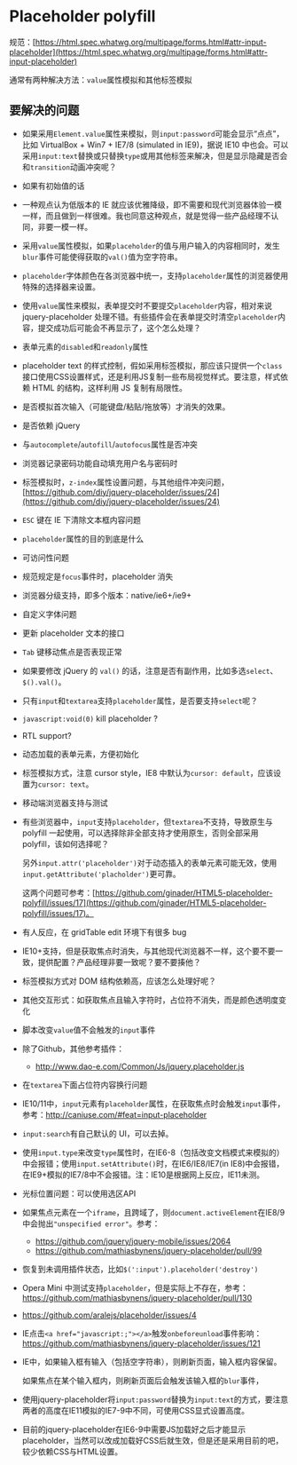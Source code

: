 Placeholder polyfill
====================

规范：[https://html.spec.whatwg.org/multipage/forms.html#attr-input-placeholder](https://html.spec.whatwg.org/multipage/forms.html#attr-input-placeholder)

通常有两种解决方法：`value`属性模拟和其他标签模拟

## 要解决的问题

- 如果采用`Element.value`属性来模拟，则`input:password`可能会显示“点点”，比如 VirtualBox + Win7 + IE7/8 (simulated in IE9)，据说 IE10 中也会。可以采用`input:text`替换或只替换`type`或用其他标签来解决，但是显示隐藏是否会和`transition`动画冲突呢？

- 如果有初始值的话

- 一种观点认为低版本的 IE 就应该优雅降级，即不需要和现代浏览器体验一模一样，而且做到一样很难。我也同意这种观点，就是觉得一些产品经理不认同，非要一模一样。

- 采用`value`属性模拟，如果`placeholder`的值与用户输入的内容相同时，发生`blur`事件可能使得获取的`val()`值为空字符串。

- `placeholder`字体颜色在各浏览器中统一，支持`placeholder`属性的浏览器使用特殊的选择器来设置。

- 使用`value`属性来模拟，表单提交时不要提交`placeholder`内容，相对来说 jquery-placeholder 处理不错。有些插件会在表单提交时清空`placeholder`内容，提交成功后可能会不再显示了，这个怎么处理？

- 表单元素的`disabled`和`readonly`属性

- placeholder text 的样式控制，假如采用标签模拟，那应该只提供一个`class`接口使用CSS设置样式，还是利用JS复制一些布局视觉样式。要注意，样式依赖 HTML 的结构，这样利用 JS 复制有局限性。

- 是否模拟首次输入（可能键盘/粘贴/拖放等）才消失的效果。

- 是否依赖 jQuery

- 与`autocomplete`/`autofill`/`autofocus`属性是否冲突

- 浏览器记录密码功能自动填充用户名与密码时

- 标签模拟时，`z-index`属性设置问题，与其他组件冲突问题，[https://github.com/diy/jquery-placeholder/issues/24](https://github.com/diy/jquery-placeholder/issues/24)

- `ESC` 键在 IE 下清除文本框内容问题

- `placeholder`属性的目的到底是什么

- 可访问性问题

- 规范规定是`focus`事件时，placeholder 消失

- 浏览器分级支持，即多个版本：native/ie6+/ie9+

- 自定义字体问题

- 更新 placeholder 文本的接口

- `Tab` 键移动焦点是否表现正常

- 如果要修改 jQuery 的 `val()` 的话，注意是否有副作用，比如多选`select`、`$().val()`。

- 只有`input`和`textarea`支持`placeholder`属性，是否要支持`select`呢？

- `javascript:void(0)` kill placeholder ?

- RTL support?

- 动态加载的表单元素，方便初始化

- 标签模拟方式，注意 cursor style，IE8 中默认为`cursor: default`，应该设置为`cursor: text`。

- 移动端浏览器支持与测试

- 有些浏览器中，`input`支持`placeholder`，但`textarea`不支持，导致原生与 polyfill 一起使用，可以选择除非全部支持才使用原生，否则全部采用 polyfill，该如何选择呢？

  另外`input.attr('placeholder')`对于动态插入的表单元素可能无效，使用`input.getAttribute('placholder')`更可靠。

  这两个问题可参考：[https://github.com/ginader/HTML5-placeholder-polyfill/issues/17](https://github.com/ginader/HTML5-placeholder-polyfill/issues/17)。

- 有人反应，在 gridTable edit 环境下有很多 bug

- IE10+支持，但是获取焦点时消失，与其他现代浏览器不一样，这个要不要一致，提供配置？产品经理非要一致呢？要不要揍他？

- 标签模拟方式对 DOM 结构依赖高，应该怎么处理好呢？

- 其他交互形式：如获取焦点且输入字符时，占位符不消失，而是颜色透明度变化

- 脚本改变`value`值不会触发的`input`事件

- 除了Github，其他参考插件：

  - http://www.dao-e.com/Common/Js/jquery.placeholder.js

- 在`textarea`下面占位符内容换行问题

- IE10/11中，`input`元素有`placeholder`属性，在获取焦点时会触发`input`事件，参考：http://caniuse.com/#feat=input-placeholder

- `input:search`有自己默认的 UI，可以去掉。

- 使用`input.type`来改变`type`属性时，在IE6-8（包括改变文档模式来模拟的）中会报错；使用`input.setAttribute()`时，在IE6/IE8/IE7(in IE8)中会报错，在IE9+模拟的IE7/8中不会报错。注：IE10是根据网上反应，IE11未测。

- 光标位置问题：可以使用选区API

- 如果焦点元素在一个`iframe`，且跨域了，则`document.activeElement`在IE8/9中会抛出`"unspecified error"`。参考：

  - https://github.com/jquery/jquery-mobile/issues/2064
  - https://github.com/mathiasbynens/jquery-placeholder/pull/99

- 恢复到未调用插件状态，比如`$(':input').placeholder('destroy')`

- Opera Mini 中测试支持`placeholder`，但是实际上不存在，参考：https://github.com/mathiasbynens/jquery-placeholder/pull/130

- https://github.com/aralejs/placeholder/issues/4

- IE点击`<a href="javascript:;"></a>`触发`onbeforeunload`事件影响：https://github.com/mathiasbynens/jquery-placeholder/issues/121

- IE中，如果输入框有输入（包括空字符串），则刷新页面，输入框内容保留。

  如果焦点在某个输入框内，则刷新页面后会触发该输入框的`blur`事件，

- 使用jquery-placeholder将`input:password`替换为`input:text`的方式，要注意两者的高度在IE11模拟的IE7-9中不同，可使用CSS显式设置高度。

- 目前的jquery-placeholder在IE6-9中需要JS加载好之后才能显示placeholder，当然可以改成加载好CSS后就生效，但是还是采用目前的吧，较少依赖CSS与HTML设置。

